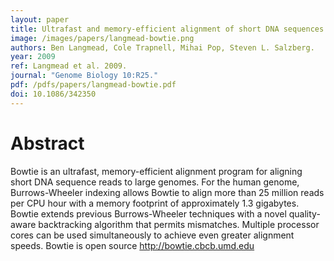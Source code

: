 ```yaml
---
layout: paper
title: Ultrafast and memory-efficient alignment of short DNA sequences to the human genome
image: /images/papers/langmead-bowtie.png
authors: Ben Langmead, Cole Trapnell, Mihai Pop, Steven L. Salzberg.
year: 2009
ref: Langmead et al. 2009.
journal: "Genome Biology 10:R25."
pdf: /pdfs/papers/langmead-bowtie.pdf
doi: 10.1086/342350
---
```


# Abstract

Bowtie is an ultrafast, memory-efficient alignment program for aligning short DNA sequence reads to large genomes. For the human genome, Burrows-Wheeler indexing allows Bowtie to align more than 25 million reads per CPU hour with a memory footprint of approximately 1.3 gigabytes. Bowtie extends previous Burrows-Wheeler techniques with a novel quality-aware backtracking algorithm that permits mismatches. Multiple processor cores can be used simultaneously to achieve even greater alignment speeds. Bowtie is open source http://bowtie.cbcb.umd.edu